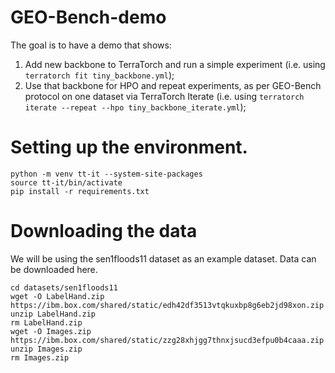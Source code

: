 # GEO-Bench-demo

The goal is to have a demo that shows:

1. Add new backbone to TerraTorch and run a simple experiment (i.e. using `terratorch fit tiny_backbone.yml`);
3. Use that backbone for HPO and repeat experiments, as per GEO-Bench protocol on one dataset via TerraTorch Iterate (i.e. using `terratorch iterate --repeat --hpo tiny_backbone_iterate.yml`);

# Setting up the environment.

```
python -m venv tt-it --system-site-packages
source tt-it/bin/activate
pip install -r requirements.txt
```

# Downloading the data 

We will be using the sen1floods11 dataset as an example dataset. Data can be downloaded here.

```
cd datasets/sen1floods11
wget -O LabelHand.zip https://ibm.box.com/shared/static/edh42df3513vtqkuxbp8g6eb2jd98xon.zip
unzip LabelHand.zip
rm LabelHand.zip
wget -O Images.zip https://ibm.box.com/shared/static/zzg28xhjgg7thnxjsucd3efpu0b4caaa.zip
unzip Images.zip
rm Images.zip

```
